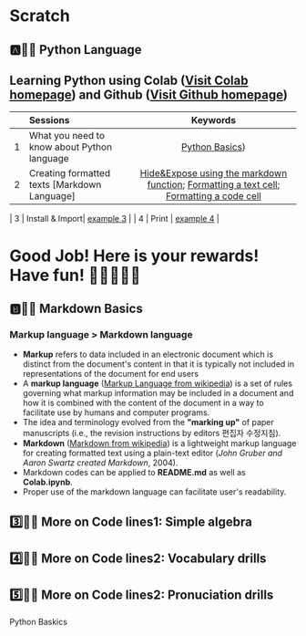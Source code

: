 # Scratch

## :a::hamster::paw_prints: Python Language
## **Learning Python** using **Colab** ([Visit Colab homepage](https://colab.research.google.com/?utm_source=scs-index)) and **Github** ([Visit Github homepage](https://github.com/))

|  | Sessions | Keywords |
|:--|:---|:---:|
| 1 | What you need to know about Python language | [Python Basics](https://github.com/ms624atyale/Scratch/blob/main/Python_Basics.ipynb)) |  
| 2 | Creating formatted texts [Markdown Language] | [Hide&Expose using the markdown function](https://github.com/ms624atyale/Scratch/blob/main/Markdown1_Hide%26Expose_ModifiedfromMK316.ipynb); [Formatting a text cell](https://github.com/ms624atyale/Scratch/blob/main/TextCells_Format_ModifiedfromMK316.ipynb); [Formatting a code cell](https://github.com/ms624atyale/Scratch/blob/main/CodeCells_Basic_.ipynb)|



| 3 | Install & Import| [example 3]() | 
| 4 | Print | [example 4]() | 

# Good Job! Here is your rewards! Have fun! :icecream::tropical_drink::cake::apple::watermelon:



## :b::hamster::paw_prints: Markdown Basics
### Markup language > Markdown language
- **Markup** refers to data included in an electronic document which is distinct from the document's content in that it is typically not included in representations of the document for end users
- A **markup language** ([Markup Language from wikipedia](https://en.wikipedia.org/wiki/Markup_language)) is a set of rules governing what markup information may be included in a document and how it is combined with the content of the document in a way to facilitate use by humans and computer programs.
- The idea and terminology evolved from the **"marking up"** of paper manuscripts (i.e., the revision instructions by editors 편집자 수정지침).
- **Markdown** ([Markdown from wikipedia](https://en.wikipedia.org/wiki/Markdown)) is a lightweight markup language for creating formatted text using a plain-text editor (_John Gruber and Aaron Swartz created Markdown_, 2004). 
- Markdown codes can be applied to **README.md** as well as **Colab.ipynb**.
- Proper use of the markdown language can facilitate user's readability.    

## :three::hamster::paw_prints: More on Code lines1: Simple algebra






## :four::hamster::paw_prints: More on Code lines2: Vocabulary drills






## :five::hamster::paw_prints: More on Code lines2: Pronuciation drills

Python Baskics
